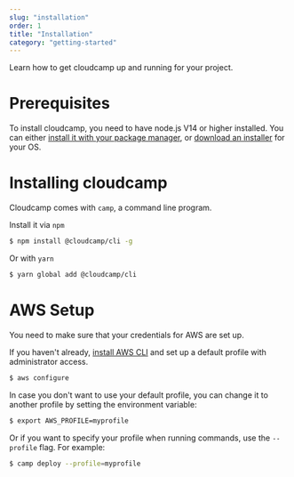 ```yaml
---
slug: "installation"
order: 1
title: "Installation"
category: "getting-started"
---
```


Learn how to get cloudcamp up and running for your project.

# Prerequisites

To install cloudcamp, you need to have node.js V14 or higher installed. You can
either [install it with your package
manager](https://nodejs.org/en/download/package-manager/), or [download an
installer](https://nodejs.org/en/download/) for your OS.

# Installing cloudcamp

Cloudcamp comes with `camp`, a command line program.

Install it via `npm`

```bash
$ npm install @cloudcamp/cli -g
```

Or with `yarn`

```bash
$ yarn global add @cloudcamp/cli
```

# AWS Setup

You need to make sure that your credentials for AWS are set up.

If you haven't already, [install AWS
CLI](https://docs.aws.amazon.com/cli/latest/userguide/install-cliv2.html) and
set up a default profile with administrator access.

```bash
$ aws configure
```

In case you don't want to use your default profile, you can change it to another
profile by setting the environment variable:

```bash
$ export AWS_PROFILE=myprofile
```

Or if you want to specify your profile when running commands, use the
`--profile` flag. For example:

```bash
$ camp deploy --profile=myprofile
```
